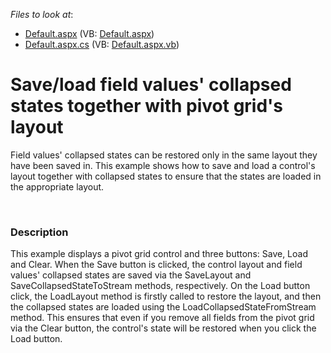 <!-- default file list -->
*Files to look at*:

* [Default.aspx](./CS/ASPxPivotGrid_SaveLoadCollapsedState/Default.aspx) (VB: [Default.aspx](./VB/ASPxPivotGrid_SaveLoadCollapsedState/Default.aspx))
* [Default.aspx.cs](./CS/ASPxPivotGrid_SaveLoadCollapsedState/Default.aspx.cs) (VB: [Default.aspx.vb](./VB/ASPxPivotGrid_SaveLoadCollapsedState/Default.aspx.vb))
<!-- default file list end -->
# Save/load field values' collapsed states together with pivot grid's layout


<p>Field values' collapsed states can be restored only in the same layout they have been saved in. This example shows how to save and load a control's layout together with collapsed states to ensure that the states are loaded in the appropriate layout.</p><br />



<h3>Description</h3>

<p>This example displays a pivot grid control and three buttons: Save, Load and Clear. When the Save button is clicked, the control layout and field values&#39; collapsed states are saved via the SaveLayout and SaveCollapsedStateToStream methods, respectively. On the Load button click, the LoadLayout method is firstly called to restore the layout, and then the collapsed states are loaded using the LoadCollapsedStateFromStream method. This ensures that even if you remove all fields from the pivot grid via the Clear button, the control&#39;s state will be restored when you click the Load button.</p><br />


<br/>


